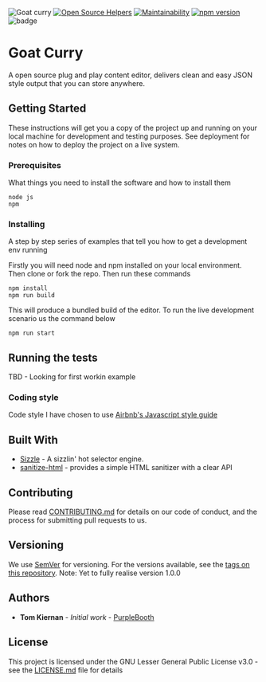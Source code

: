 <img alt="Goat curry" src="https://inch-ci.org/github/tomkiernan120/Goat-Curry.svg?branch=master"> [![Open Source Helpers](https://www.codetriage.com/tomkiernan120/goat-curry/badges/users.svg)](https://www.codetriage.com/tomkiernan120/goat-curry) [![Maintainability](https://api.codeclimate.com/v1/badges/8f9ecef88bbce9bd16a4/maintainability)](https://codeclimate.com/github/tomkiernan120/Goat-Curry/maintainability) [![npm version](https://badge.fury.io/js/goatcurry.svg)](https://badge.fury.io/js/goatcurry) <img id="badge" src="https://david-dm.org/tomkiernan120/Goat-Curry.svg" alt="badge" class="" data-reactid="68"> 


# Goat Curry

A open source plug and play content editor, delivers clean and easy JSON style output that you can store anywhere.

## Getting Started

These instructions will get you a copy of the project up and running on your local machine for development and testing purposes. See deployment for notes on how to deploy the project on a live system.

### Prerequisites

What things you need to install the software and how to install them

```
node js 
npm
```

### Installing

A step by step series of examples that tell you how to get a development env running

Firstly you will need node and npm installed on your local environment. Then clone or fork the repo. 
Then run these commands

```
npm install
npm run build
```

This will produce a bundled build of the editor.
To run the live development scenario us the command below

```
npm run start
```

## Running the tests

TBD - Looking for first workin example

### Coding style

Code style I have chosen to use [Airbnb's Javascript style guide](https://github.com/airbnb/javascript)

## Built With

* [Sizzle](https://github.com/jquery/sizzle/) - A sizzlin' hot selector engine.
* [sanitize-html](https://github.com/punkave/sanitize-html) - provides a simple HTML sanitizer with a clear API

## Contributing

Please read [CONTRIBUTING.md](https://github.com/tomkiernan120/Goat-Curry/CONTRIBUTING.md) for details on our code of conduct, and the process for submitting pull requests to us.

## Versioning

We use [SemVer](http://semver.org/) for versioning. For the versions available, see the [tags on this repository](https://github.com/tomkiernan120/Goat-Curry/tags). 
Note: Yet to fully realise version 1.0.0

## Authors

* **Tom Kiernan** - *Initial work* - [PurpleBooth](https://github.com/tomkiernan120)

## License

This project is licensed under the GNU Lesser General Public License v3.0 - see the [LICENSE.md](LICENSE.md) file for details


